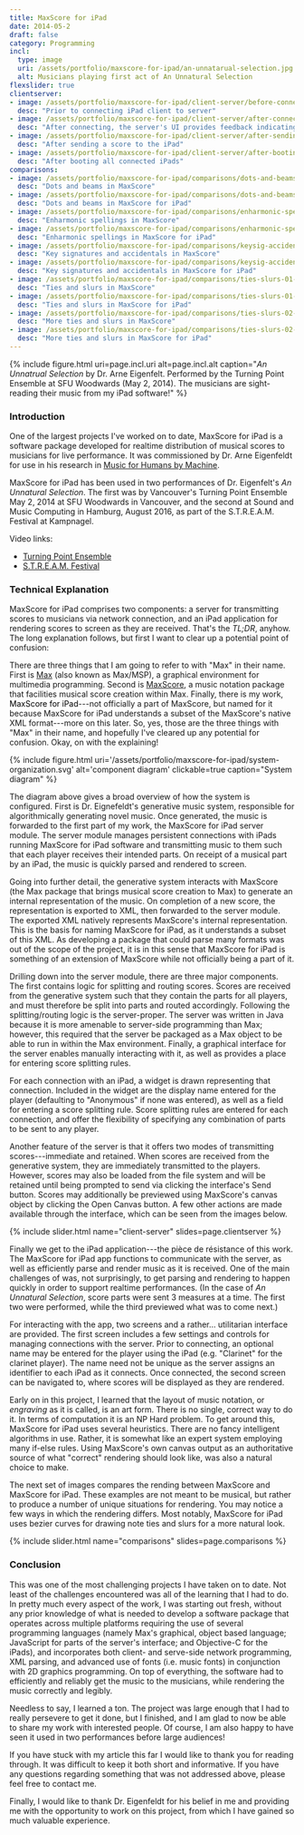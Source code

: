```yaml
---
title: MaxScore for iPad
date: 2014-05-2
draft: false
category: Programming
incl:
  type: image
  uri: /assets/portfolio/maxscore-for-ipad/an-unnatarual-selection.jpg
  alt: Musicians playing first act of An Unnatural Selection
flexslider: true
clientserver:
- image: /assets/portfolio/maxscore-for-ipad/client-server/before-connecting.png
  desc: "Prior to connecting iPad client to server"
- image: /assets/portfolio/maxscore-for-ipad/client-server/after-connecting.png
  desc: "After connecting, the server's UI provides feedback indicating that user \"Clarinet\" has connected."
- image: /assets/portfolio/maxscore-for-ipad/client-server/after-sending-score.png
  desc: "After sending a score to the iPad"
- image: /assets/portfolio/maxscore-for-ipad/client-server/after-booting.png
  desc: "After booting all connected iPads"
comparisons:
- image: /assets/portfolio/maxscore-for-ipad/comparisons/dots-and-beams-ms.png
  desc: "Dots and beams in MaxScore"
- image: /assets/portfolio/maxscore-for-ipad/comparisons/dots-and-beams-ipad.png
  desc: "Dots and beams in MaxScore for iPad"
- image: /assets/portfolio/maxscore-for-ipad/comparisons/enharmonic-spell-ms.png
  desc: "Enharmonic spellings in MaxScore"
- image: /assets/portfolio/maxscore-for-ipad/comparisons/enharmonic-spell-ipad.png
  desc: "Enharmonic spellings in MaxScore for iPad"
- image: /assets/portfolio/maxscore-for-ipad/comparisons/keysig-accidentals-ms.png
  desc: "Key signatures and accidentals in MaxScore"
- image: /assets/portfolio/maxscore-for-ipad/comparisons/keysig-accidentals-ipad.png
  desc: "Key signatures and accidentals in MaxScore for iPad"
- image: /assets/portfolio/maxscore-for-ipad/comparisons/ties-slurs-01-ms.png
  desc: "Ties and slurs in MaxScore"
- image: /assets/portfolio/maxscore-for-ipad/comparisons/ties-slurs-01-ipad.png
  desc: "Ties and slurs in MaxScore for iPad"
- image: /assets/portfolio/maxscore-for-ipad/comparisons/ties-slurs-02-ms.png
  desc: "More ties and slurs in MaxScore"
- image: /assets/portfolio/maxscore-for-ipad/comparisons/ties-slurs-02-ipad.png
  desc: "More ties and slurs in MaxScore for iPad"
---
```


{%
    include figure.html
    uri=page.incl.uri
    alt=page.incl.alt
    caption="<cite>An Unnatrual Selection</cite> by Dr. Arne Eigenfelt. Performed by the Turning Point Ensemble at SFU Woodwards (May 2, 2014). The musicians are sight-reading their music from my iPad software!"
%}

<!--more-->

### Introduction

One of the largest projects I've worked on to date, MaxScore for iPad is a software package developed for realtime distribution of musical scores to musicians for live performance. It was commissioned by Dr. Arne Eigenfeldt for use in his research in [Music for Humans by Machine](https://aeigenfeldt.wordpress.com/music-for-humans-by-machine/).

MaxScore for iPad has been used in two performances of Dr. Eigenfelt's *An Unnatural Selection*. The first was by Vancouver's Turning Point Ensemble May 2, 2014 at SFU Woodwards in Vancouver, and the second at Sound and Music Computing in Hamburg, August 2016, as part of the S.T.R.E.A.M. Festival at Kampnagel.

Video links:
- [Turning Point Ensemble](https://www.youtube.com/watch?v=ILL-eDwdnDg)
- [S.T.R.E.A.M. Festival](https://youtu.be/kZ9JvmS9Tno)

### Technical Explanation

MaxScore for iPad comprises two components: a server for transmitting scores to musicians via network connection, and an iPad application for rendering scores to screen as they are received. That's the *TL;DR*, anyhow. The long explanation follows, but first I want to clear up a potential point of confusion:

There are three things that I am going to refer to with "Max" in their name. First is [Max](https://cycling74.com/) (also known as Max/MSP), a graphical environment for multimedia programming. Second is [MaxScore](http://www.computermusicnotation.com/), a music notation package that facilities musical score creation within Max. Finally, there is my work, <span style="color:black; font-weight:400;">MaxScore for iPad</span>---not officially a part of MaxScore, but named for it because MaxScore for iPad understands a subset of the MaxScore's native XML format---more on this later. So, yes, those are the three things with "Max" in their name, and hopefully I've cleared up any potential for confusion. Okay, on with the explaining!

{%
    include figure.html
    uri='/assets/portfolio/maxscore-for-ipad/system-organization.svg'
    alt='component diagram'
    clickable=true
    caption="System diagram"
%}

The diagram above gives a broad overview of how the system is configured. First is Dr. Eignefeldt's generative music system, responsible for algorithmically generating novel music. Once generated, the music is forwarded to the first part of my work, the MaxScore for iPad server module. The server module manages persistent connections with iPads running MaxScore for iPad software and transmitting music to them such that each player receives their intended parts. On receipt of a musical part by an iPad, the music is quickly parsed and rendered to screen.

Going into further detail, the generative system interacts with MaxScore (the Max package that brings musical score creation to Max) to generate an internal representation of the music. On completion of a new score, the representation is exported to XML, then forwarded to the server module. The exported XML natively represents MaxScore's internal representation. This is the basis for naming MaxScore for iPad, as it understands a subset of this XML. As developing a package that could parse many formats was out of the scope of the project, it is in this sense that MaxScore for iPad is something of an extension of MaxScore while not officially being a part of it.

Drilling down into the server module, there are three major components. The first contains logic for splitting and routing scores. Scores are received from the generative system such that they contain the parts for all players, and must therefore be split into parts and routed accordingly. Following the splitting/routing logic is the server-proper. The server was written in Java because it is more amenable to server-side programming than Max; however, this required that the server be packaged as a Max object to be able to run in within the Max environment. Finally, a graphical interface for the server enables manually interacting with it, as well as provides a place for entering score splitting rules.

For each connection with an iPad, a widget is drawn representing that connection. Included in the widget are the display name entered for the player (defaulting to "Anonymous" if none was entered), as well as a field for entering a score splitting rule. Score splitting rules are entered for each connection, and offer the flexibility of specifying any combination of parts to be sent to any player.

Another feature of the server is that it offers two modes of transmitting scores---immediate and retained. When scores are received from the generative system, they are immediately transmitted to the players. However, scores may also be loaded from the file system and will be retained until being prompted to send via clicking the interface's Send button. Scores may additionally be previewed using MaxScore's canvas object by clicking the Open Canvas button. A few other actions are made available through the interface, which can be seen from the images below.

{%
    include slider.html
    name="client-server"
    slides=page.clientserver
%}

Finally we get to the iPad application---the pièce de résistance of this work. The MaxScore for iPad app functions to communicate with the server, as well as efficiently parse and render music as it is received. One of the main challenges of was, not surprisingly, to get parsing and rendering to happen quickly in order to support realtime performances. (In the case of *An Unnatural Selection*, score parts were sent 3 measures at a time. The first two were performed, while the third previewed what was to come next.)

For interacting with the app, two screens and a rather... utilitarian interface are provided. The first screen includes a few settings and controls for managing connections with the server. Prior to connecting, an optional name may be entered for the player using the iPad (e.g. "Clarinet" for the clarinet player). The name need not be unique as the server assigns an identifier to each iPad as it connects. Once connected, the second screen can be navigated to, where scores will be displayed as they are rendered.

Early on in this project, I learned that the layout of music notation, or *engraving* as it is called, is an art form. There is no single, correct way to do it. In terms of computation it is an NP Hard problem. To get around this, MaxScore for iPad uses several heuristics. There are no fancy intelligent algorithms in use. Rather, it is somewhat like an expert system employing many if-else rules. Using MaxScore's own canvas output as an authoritative source of what "correct" rendering should look like, was also a natural choice to make.

The next set of images compares the rending between MaxScore and MaxScore for iPad. These examples are not meant to be musical, but rather to produce a number of unique situations for rendering. You may notice a few ways in which the rendering differs. Most notably, MaxScore for iPad uses bezier curves for drawing note ties and slurs for a more natural look.

{%
    include slider.html
    name="comparisons"
    slides=page.comparisons
%}

### Conclusion

This was one of the most challenging projects I have taken on to date. Not least of the challenges encountered was all of the learning that I had to do. In pretty much every aspect of the work, I was starting out fresh, without any prior knowledge of what is needed to develop a software package that operates across multiple platforms requiring the use of several programming languages (namely Max's graphical, object based language; JavaScript for parts of the server's interface; and Objective-C for the iPads), and incorporates both client- and serve-side network programming, XML parsing, and advanced use of fonts (i.e. music fonts) in conjunction with 2D graphics programming. On top of everything, the software had to efficiently and reliably get the music to the musicians, while rendering the music correctly and legibly.

Needless to say, I learned a ton. The project was large enough that I had to really persevere to get it done, but I finished, and I am glad to now be able to share my work with interested people. Of course, I am also happy to have seen it used in two performances before large audiences!

If you have stuck with my article this far I would like to thank you for reading through. It was difficult to keep it both short and informative. If you have any questions regarding something that was not addressed above, please feel free to contact me.

Finally, I would like to thank Dr. Eigenfeldt for his belief in me and providing me with the opportunity to work on this project, from which I have gained so much valuable experience.
